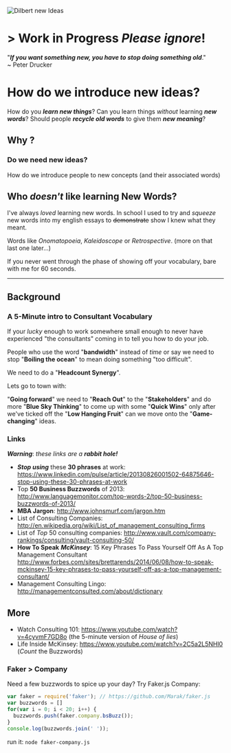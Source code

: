 ![Dilbert new Ideas](http://i.imgur.com/OoZXo9z.gif)

# > Work in Progress *Please ignore*!

"***If you want something new,
you have to stop doing something old***."<br />
~ Peter Drucker

# How do we introduce new ideas?

How do you ***learn new things***?
Can you learn things *without* learning ***new words***?
Should people ***recycle old words*** to give them
***new meaning***?

## Why ?

### Do we need new ideas?

How do we introduce people to new concepts
(and their associated words)

## Who *doesn't* like learning New Words?

I've always *loved* learning new words.
In school I used to try and *squeeze* new words
into my english essays to ~~demonstrate~~ show I
knew what they meant.

Words like *Onomatopoeia*, *Kaleidoscope*
or *Retrospective*. (more on that last one later...)

If you never went through the phase of showing off
your vocabulary, bare with me for 60 seconds.

<hr />

## Background

### A 5-Minute intro to Consultant Vocabulary

If your *lucky* enough to work somewhere small enough
to never have experienced "the consultants" coming in
to tell you how to do your job.

People who use the word "**bandwidth**" instead of *time*
or say we need to stop "**Boiling the ocean**"
to mean doing something "too difficult". <br />

We need to do a "**Headcount Synergy**".

Lets go to town with: <br />

"**Going forward**" we need to
"**Reach Out**" to the
"**Stakeholders**" and do more
"**Blue Sky Thinking**" to come up with some
"**Quick Wins**" only after we've ticked off the
"**Low Hanging Fruit**" can we move onto the
"**Game-changing**" ideas.

### Links

***Warning***: *these links are a* ***rabbit hole!***

- ***Stop using*** these **30 phrases** at work:
https://www.linkedin.com/pulse/article/20130826001502-64875646-stop-using-these-30-phrases-at-work
- Top **50 Business Buzzwords** of 2013:
http://www.languagemonitor.com/top-words-2/top-50-business-buzzwords-of-2013/
- **MBA Jargon**: http://www.johnsmurf.com/jargon.htm
- List of Consulting Companies:
http://en.wikipedia.org/wiki/List_of_management_consulting_firms
- List of *Top* 50 consulting companies:
http://www.vault.com/company-rankings/consulting/vault-consulting-50/
- **How To Speak** ***McKinsey***: 15 Key Phrases To Pass
Yourself Off As A Top Management Consultant
http://www.forbes.com/sites/brettarends/2014/06/08/how-to-speak-mckinsey-15-key-phrases-to-pass-yourself-off-as-a-top-management-consultant/
- Management Consulting Lingo:
http://managementconsulted.com/about/dictionary

## More

- Watch Consulting 101: https://www.youtube.com/watch?v=4cyvmF7GD8o
(the 5-minute version of *House of lies*)
- Life Inside McKinsey: https://www.youtube.com/watch?v=2C5a2L5NHl0
(*Count* the Buzzwords)

### Faker > Company

Need a few buzzwords to spice up your day?
Try Faker.js Company:
```js
var faker = require('faker'); // https://github.com/Marak/faker.js
var buzzwords = []
for(var i = 0; i < 20; i++) {
  buzzwords.push(faker.company.bsBuzz());
}
console.log(buzzwords.join(' '));
```
run it: `node faker-company.js`
